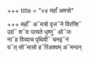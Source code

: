 +++
title = "०४ महाँ अमत्रो"

+++
महाँ᳓ अ᳓मत्रो वृज᳓ने विरप्शि᳓  
उग्रं᳓ श᳓वः पत्यते धृष्णु᳓ ओ᳓जः  
ना᳓ह विव्याच पृथिवी᳓ चनइ᳓नं  
य᳓त् सो᳓मासो ह᳓रिअश्वम् अ᳓मन्दन्